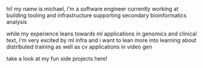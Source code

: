 hi! my name is michael, i'm a software engineer currently working at <biotech corp> building tooling and infrastructure supporting secondary bioinformatics analysis

while my experience leans towards ml applications in genomics and clinical text, i'm very excited by ml infra and i want to lean more into learning about distributed training as well as cv applications in video gen

take a look at my fun side projects here!
